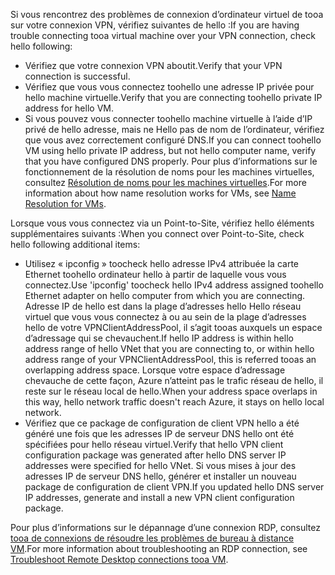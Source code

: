 <span data-ttu-id="acd4f-101">Si vous rencontrez des problèmes de connexion d’ordinateur virtuel de tooa sur votre connexion VPN, vérifiez suivantes de hello :</span><span class="sxs-lookup"><span data-stu-id="acd4f-101">If you are having trouble connecting tooa virtual machine over your VPN connection, check hello following:</span></span>

- <span data-ttu-id="acd4f-102">Vérifiez que votre connexion VPN aboutit.</span><span class="sxs-lookup"><span data-stu-id="acd4f-102">Verify that your VPN connection is successful.</span></span>
- <span data-ttu-id="acd4f-103">Vérifiez que vous vous connectez toohello une adresse IP privée pour hello machine virtuelle.</span><span class="sxs-lookup"><span data-stu-id="acd4f-103">Verify that you are connecting toohello private IP address for hello VM.</span></span>
- <span data-ttu-id="acd4f-104">Si vous pouvez vous connecter toohello machine virtuelle à l’aide d’IP privé de hello adresse, mais ne Hello pas de nom de l’ordinateur, vérifiez que vous avez correctement configuré DNS.</span><span class="sxs-lookup"><span data-stu-id="acd4f-104">If you can connect toohello VM using hello private IP address, but not hello computer name, verify that you have configured DNS properly.</span></span> <span data-ttu-id="acd4f-105">Pour plus d’informations sur le fonctionnement de la résolution de noms pour les machines virtuelles, consultez [Résolution de noms pour les machines virtuelles](../articles/virtual-network/virtual-networks-name-resolution-for-vms-and-role-instances.md).</span><span class="sxs-lookup"><span data-stu-id="acd4f-105">For more information about how name resolution works for VMs, see [Name Resolution for VMs](../articles/virtual-network/virtual-networks-name-resolution-for-vms-and-role-instances.md).</span></span>

<span data-ttu-id="acd4f-106">Lorsque vous vous connectez via un Point-to-Site, vérifiez hello éléments supplémentaires suivants :</span><span class="sxs-lookup"><span data-stu-id="acd4f-106">When you connect over Point-to-Site, check hello following additional items:</span></span>

- <span data-ttu-id="acd4f-107">Utilisez « ipconfig » toocheck hello adresse IPv4 attribuée la carte Ethernet toohello ordinateur hello à partir de laquelle vous vous connectez.</span><span class="sxs-lookup"><span data-stu-id="acd4f-107">Use 'ipconfig' toocheck hello IPv4 address assigned toohello Ethernet adapter on hello computer from which you are connecting.</span></span> <span data-ttu-id="acd4f-108">Adresse IP de hello est dans la plage d’adresses hello Hello réseau virtuel que vous vous connectez à ou au sein de la plage d’adresses hello de votre VPNClientAddressPool, il s’agit tooas auxquels un espace d’adressage qui se chevauchent.</span><span class="sxs-lookup"><span data-stu-id="acd4f-108">If hello IP address is within hello address range of hello VNet that you are connecting to, or within hello address range of your VPNClientAddressPool, this is referred tooas an overlapping address space.</span></span> <span data-ttu-id="acd4f-109">Lorsque votre espace d’adressage chevauche de cette façon, Azure n’atteint pas le trafic réseau de hello, il reste sur le réseau local de hello.</span><span class="sxs-lookup"><span data-stu-id="acd4f-109">When your address space overlaps in this way, hello network traffic doesn't reach Azure, it stays on hello local network.</span></span>
- <span data-ttu-id="acd4f-110">Vérifiez que ce package de configuration de client VPN hello a été généré une fois que les adresses IP de serveur DNS hello ont été spécifiées pour hello réseau virtuel.</span><span class="sxs-lookup"><span data-stu-id="acd4f-110">Verify that hello VPN client configuration package was generated after hello DNS server IP addresses were specified for hello VNet.</span></span> <span data-ttu-id="acd4f-111">Si vous mises à jour des adresses IP de serveur DNS hello, générer et installer un nouveau package de configuration de client VPN.</span><span class="sxs-lookup"><span data-stu-id="acd4f-111">If you updated hello DNS server IP addresses, generate and install a new VPN client configuration package.</span></span>

<span data-ttu-id="acd4f-112">Pour plus d’informations sur le dépannage d’une connexion RDP, consultez [tooa de connexions de résoudre les problèmes de bureau à distance VM](../articles/virtual-machines/windows/troubleshoot-rdp-connection.md).</span><span class="sxs-lookup"><span data-stu-id="acd4f-112">For more information about troubleshooting an RDP connection, see [Troubleshoot Remote Desktop connections tooa VM](../articles/virtual-machines/windows/troubleshoot-rdp-connection.md).</span></span>
